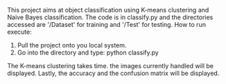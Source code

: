 This project aims at object classification using K-means clustering and Naive Bayes classification. 
The code is in classify.py and the directories accessed are '/Dataset' for training and '/Test' for testing.
How to run execute:

1. Pull the project onto you local system.
2. Go into the directory and type: python classify.py

The K-means clustering takes time. the images currently handled will be displayed.
Lastly, the accuracy and the confusion matrix will be displayed.
